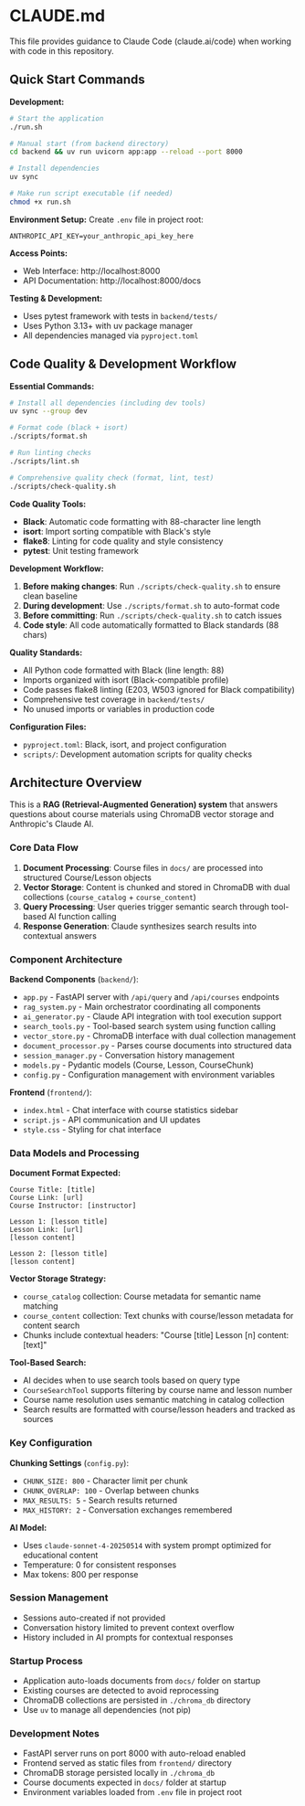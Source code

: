 # CLAUDE.md

This file provides guidance to Claude Code (claude.ai/code) when working with code in this repository.

## Quick Start Commands

**Development:**
```bash
# Start the application
./run.sh

# Manual start (from backend directory)
cd backend && uv run uvicorn app:app --reload --port 8000

# Install dependencies
uv sync

# Make run script executable (if needed)
chmod +x run.sh
```

**Environment Setup:**
Create `.env` file in project root:
```
ANTHROPIC_API_KEY=your_anthropic_api_key_here
```

**Access Points:**
- Web Interface: http://localhost:8000
- API Documentation: http://localhost:8000/docs

**Testing & Development:**
- Uses pytest framework with tests in `backend/tests/`
- Uses Python 3.13+ with uv package manager
- All dependencies managed via `pyproject.toml`

## Code Quality & Development Workflow

**Essential Commands:**
```bash
# Install all dependencies (including dev tools)
uv sync --group dev

# Format code (black + isort)
./scripts/format.sh

# Run linting checks
./scripts/lint.sh

# Comprehensive quality check (format, lint, test)
./scripts/check-quality.sh
```

**Code Quality Tools:**
- **Black**: Automatic code formatting with 88-character line length
- **isort**: Import sorting compatible with Black's style
- **flake8**: Linting for code quality and style consistency
- **pytest**: Unit testing framework

**Development Workflow:**
1. **Before making changes**: Run `./scripts/check-quality.sh` to ensure clean baseline
2. **During development**: Use `./scripts/format.sh` to auto-format code
3. **Before committing**: Run `./scripts/check-quality.sh` to catch issues
4. **Code style**: All code automatically formatted to Black standards (88 chars)

**Quality Standards:**
- All Python code formatted with Black (line length: 88)
- Imports organized with isort (Black-compatible profile)
- Code passes flake8 linting (E203, W503 ignored for Black compatibility)
- Comprehensive test coverage in `backend/tests/`
- No unused imports or variables in production code

**Configuration Files:**
- `pyproject.toml`: Black, isort, and project configuration
- `scripts/`: Development automation scripts for quality checks

## Architecture Overview

This is a **RAG (Retrieval-Augmented Generation) system** that answers questions about course materials using ChromaDB vector storage and Anthropic's Claude AI.

### Core Data Flow
1. **Document Processing**: Course files in `docs/` are processed into structured Course/Lesson objects
2. **Vector Storage**: Content is chunked and stored in ChromaDB with dual collections (`course_catalog` + `course_content`)
3. **Query Processing**: User queries trigger semantic search through tool-based AI function calling
4. **Response Generation**: Claude synthesizes search results into contextual answers

### Component Architecture

**Backend Components** (`backend/`):
- `app.py` - FastAPI server with `/api/query` and `/api/courses` endpoints
- `rag_system.py` - Main orchestrator coordinating all components
- `ai_generator.py` - Claude API integration with tool execution support
- `search_tools.py` - Tool-based search system using function calling
- `vector_store.py` - ChromaDB interface with dual collection management
- `document_processor.py` - Parses course documents into structured data
- `session_manager.py` - Conversation history management
- `models.py` - Pydantic models (Course, Lesson, CourseChunk)
- `config.py` - Configuration management with environment variables

**Frontend** (`frontend/`):
- `index.html` - Chat interface with course statistics sidebar
- `script.js` - API communication and UI updates
- `style.css` - Styling for chat interface

### Data Models and Processing

**Document Format Expected:**
```
Course Title: [title]
Course Link: [url] 
Course Instructor: [instructor]

Lesson 1: [lesson title]
Lesson Link: [url]
[lesson content]

Lesson 2: [lesson title]
[lesson content]
```

**Vector Storage Strategy:**
- `course_catalog` collection: Course metadata for semantic name matching
- `course_content` collection: Text chunks with course/lesson metadata for content search
- Chunks include contextual headers: "Course [title] Lesson [n] content: [text]"

**Tool-Based Search:**
- AI decides when to use search tools based on query type
- `CourseSearchTool` supports filtering by course name and lesson number
- Course name resolution uses semantic matching in catalog collection
- Search results are formatted with course/lesson headers and tracked as sources

### Key Configuration

**Chunking Settings** (`config.py`):
- `CHUNK_SIZE: 800` - Character limit per chunk
- `CHUNK_OVERLAP: 100` - Overlap between chunks
- `MAX_RESULTS: 5` - Search results returned
- `MAX_HISTORY: 2` - Conversation exchanges remembered

**AI Model:**
- Uses `claude-sonnet-4-20250514` with system prompt optimized for educational content
- Temperature: 0 for consistent responses
- Max tokens: 800 per response

### Session Management
- Sessions auto-created if not provided
- Conversation history limited to prevent context overflow
- History included in AI prompts for contextual responses

### Startup Process
- Application auto-loads documents from `docs/` folder on startup
- Existing courses are detected to avoid reprocessing
- ChromaDB collections are persisted in `./chroma_db` directory
- Use `uv` to manage all dependencies (not pip)

### Development Notes
- FastAPI server runs on port 8000 with auto-reload enabled
- Frontend served as static files from `frontend/` directory
- ChromaDB storage persisted locally in `./chroma_db`
- Course documents expected in `docs/` folder at startup
- Environment variables loaded from `.env` file in project root
